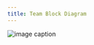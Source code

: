 ```yaml
---
title: Team Block Diagram
---
```



![image caption](https://drive.google.com/file/d/1vQadm4_CCZBUhuZIT3TPM3kpQK5wAW8p/view?ts=68e09ac6)